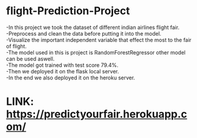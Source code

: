 # flight-Prediction-Project

-In this project we took the dataset of different indian airlines flight fair.\
-Preprocess and clean the data before putting it into the model.\
-Visualize the important independent variable that effect the most to the fair of flight.\
-The model used in this is project is RandomForestRegressor other model can be used aswell.\
-The model got trained with test score 79.4%.\
-Then we deployed it on the flask local server.\
-In the end we also deployed it on the heroku server.

# LINK: https://predictyourfair.herokuapp.com/
